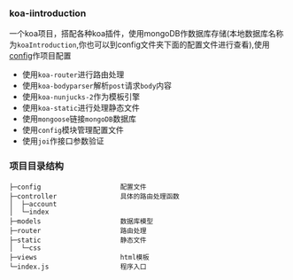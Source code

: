 ### koa-iintroduction
一个koa项目，搭配各种koa插件，使用mongoDB作数据库存储(本地数据库名称为`koaIntroduction`,你也可以到config文件夹下面的配置文件进行查看),使用[config](https://www.npmjs.com/package/config)作项目配置

 - 使用`koa-router`进行路由处理
 - 使用`koa-bodyparser`解析`post`请求`body`内容
 - 使用`koa-nunjucks-2`作为模板引擎
 - 使用`koa-static`进行处理静态文件
 - 使用`mongoose`链接`mongoDB`数据库
 - 使用`config`模块管理配置文件
 - 使用`joi`作接口参数验证

### 项目目录结构
 ```
├─config                    配置文件
├─controller                具体的路由处理函数
│  ├─account
│  └─index
├─models                    数据库模型
├─router                    路由处理
├─static                    静态文件
│  └─css
├─views                     html模板
└─index.js                  程序入口                     
 ```

